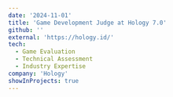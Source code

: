 ```yaml
---
date: '2024-11-01'
title: 'Game Development Judge at Hology 7.0'
github: ''
external: 'https://hology.id/'
tech:
  - Game Evaluation
  - Technical Assessment
  - Industry Expertise
company: 'Hology'
showInProjects: true
---
```

